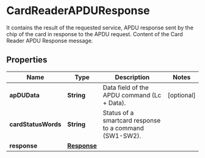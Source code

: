 

# CardReaderAPDUResponse

It contains the result of the requested service, APDU response sent by the chip of the card in response to the APDU request. Content of the Card Reader APDU Response message.

## Properties

| Name | Type | Description | Notes |
|------------ | ------------- | ------------- | -------------|
|**apDUData** | **String** | Data field of the APDU command (Lc + Data). |  [optional] |
|**cardStatusWords** | **String** | Status of a smartcard response to a command (SW1-SW2). |  |
|**response** | [**Response**](Response.md) |  |  |



